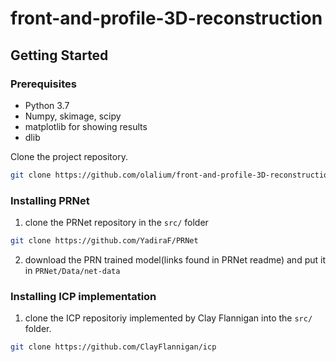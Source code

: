 # front-and-profile-3D-reconstruction

## Getting Started

### Prerequisites
* Python 3.7
* Numpy, skimage, scipy
* matplotlib for showing results
* dlib

Clone the project repository. 
```bash
git clone https://github.com/olalium/front-and-profile-3D-reconstruction.git
``` 

### Installing PRNet

1. clone the PRNet repository in the `src/` folder
```bash
git clone https://github.com/YadiraF/PRNet
``` 
2. download the PRN trained model(links found in PRNet readme) and put it in `PRNet/Data/net-data`

### Installing ICP implementation

1. clone the ICP repositoriy implemented by Clay Flannigan into the `src/` folder.
```bash
git clone https://github.com/ClayFlannigan/icp
``` 
